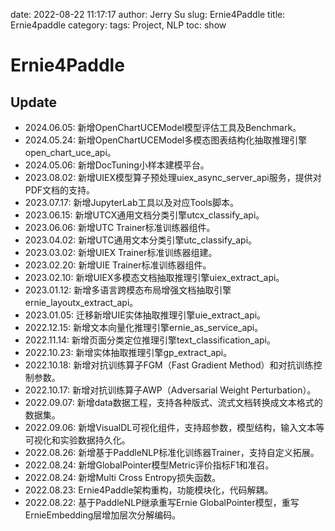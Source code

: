 date: 2022-08-22 11:17:17
author: Jerry Su
slug: Ernie4Paddle
title: Ernie4paddle
category: 
tags: Project, NLP
toc: show

Ernie4Paddle
============

Update
----
- 2024.06.05: 新增OpenChartUCEModel模型评估工具及Benchmark。
- 2024.05.24: 新增OpenChartUCEModel多模态图表结构化抽取推理引擎open_chart_uce_api。
- 2024.05.06: 新增DocTuning小样本建模平台。
- 2023.08.02: 新增UIEX模型算子预处理uiex_async_server_api服务，提供对PDF文档的支持。
- 2023.07.17: 新增JupyterLab工具以及对应Tools脚本。
- 2023.06.15: 新增UTCX通用文档分类引擎utcx_classify_api。
- 2023.06.06: 新增UTC Trainer标准训练器组件。
- 2023.04.02: 新增UTC通用文本分类引擎utc_classify_api。
- 2023.03.02: 新增UIEX Trainer标准训练器组建。
- 2023.02.20: 新增UIE Trainer标准训练器组件。
- 2023.02.10: 新增UIEX多模态文档抽取推理引擎uiex_extract_api。
- 2023.01.12: 新增多语言跨模态布局增强文档抽取引擎ernie_layoutx_extract_api。
- 2023.01.05: 迁移新增UIE实体抽取推理引擎uie_extract_api。
- 2022.12.15: 新增文本向量化推理引擎ernie_as_service_api。
- 2022.11.14: 新增页面分类定位推理引擎text_classification_api。
- 2022.10.23: 新增实体抽取推理引擎gp_extract_api。
- 2022.10.18: 新增对抗训练算子FGM（Fast Gradient Method）和对抗训练控制参数。
- 2022.10.17: 新增对抗训练算子AWP（Adversarial Weight Perturbation）。
- 2022.09.07: 新增data数据工程，支持各种版式、流式文档转换成文本格式的数据集。
- 2022.09.06: 新增VisualDL可视化组件，支持超参数，模型结构，输入文本等可视化和实验数据持久化。
- 2022.08.26: 新增基于PaddleNLP标准化训练器Trainer，支持自定义拓展。
- 2022.08.24: 新增GlobalPointer模型Metric评价指标F1和准召。
- 2022.08.24: 新增Multi Cross Entropy损失函数。
- 2022.08.23: Ernie4Paddle架构重构，功能模块化，代码解耦。
- 2022.08.22: 基于PaddleNLP继承重写Ernie GlobalPointer模型，重写ErnieEmbedding层增加层次分解编码。